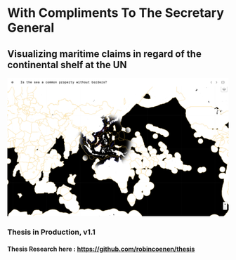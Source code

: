 # With Compliments To The Secretary General
## Visualizing maritime claims in regard of the continental shelf at the UN

![alt text](preview.png "Thesis preview image")



### Thesis in Production, v1.1
#### Thesis Research here : https://github.com/robincoenen/thesis